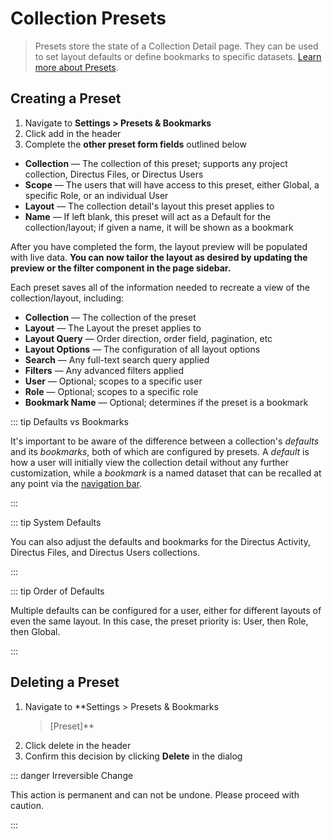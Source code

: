 # Collection Presets

> Presets store the state of a Collection Detail page. They can be used to set layout defaults or define bookmarks to
> specific datasets. [Learn more about Presets](/getting-started/glossary/#presets).

## Creating a Preset

1. Navigate to **Settings > Presets & Bookmarks**
2. Click <span mi btn>add</span> in the header
3. Complete the **other preset form fields** outlined below

- **Collection** — The collection of this preset; supports any project collection, Directus Files, or Directus Users
- **Scope** — The users that will have access to this preset, either Global, a specific Role, or an individual User
- **Layout** — The collection detail's layout this preset applies to
- **Name** — If left blank, this preset will act as a Default for the collection/layout; if given a name, it will be
  shown as a bookmark

After you have completed the form, the layout preview will be populated with live data. **You can now tailor the layout
as desired by updating the preview or the filter component in the page sidebar.**

Each preset saves all of the information needed to recreate a view of the collection/layout, including:

- **Collection** — The collection of the preset
- **Layout** — The Layout the preset applies to
- **Layout Query** — Order direction, order field, pagination, etc
- **Layout Options** — The configuration of all layout options
- **Search** — Any full-text search query applied
- **Filters** — Any advanced filters applied
- **User** — Optional; scopes to a specific user
- **Role** — Optional; scopes to a specific role
- **Bookmark Name** — Optional; determines if the preset is a bookmark

::: tip Defaults vs Bookmarks

It's important to be aware of the difference between a collection's _defaults_ and its _bookmarks_, both of which are
configured by presets. A _default_ is how a user will initially view the collection detail without any further
customization, while a _bookmark_ is a named dataset that can be recalled at any point via the
[navigation bar](/app/overview/#_2-navigation-bar).

:::

::: tip System Defaults

You can also adjust the defaults and bookmarks for the Directus Activity, Directus Files, and Directus Users
collections.

:::

::: tip Order of Defaults

Multiple defaults can be configured for a user, either for different layouts of even the same layout. In this case, the
preset priority is: User, then Role, then Global.

:::

## Deleting a Preset

1. Navigate to \*\*Settings > Presets & Bookmarks
   > [Preset]\*\*
2. Click <span mi btn="dngr">delete</span> in the header
3. Confirm this decision by clicking **Delete** in the dialog

::: danger Irreversible Change

This action is permanent and can not be undone. Please proceed with caution.

:::
